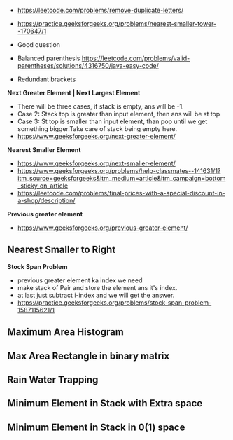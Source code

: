 - https://leetcode.com/problems/remove-duplicate-letters/
- https://practice.geeksforgeeks.org/problems/nearest-smaller-tower--170647/1
- Good question


- Balanced parenthesis
https://leetcode.com/problems/valid-parentheses/solutions/4316750/java-easy-code/

- Redundant brackets

**Next Greater Element | Next Largest Element**
- There will be three cases, if stack is empty, ans will be -1.
- Case 2: Stack top is greater than input element, then ans will be st top
- Case 3: St top is smaller than input element, than pop until we get something bigger.Take care of stack being empty here.
- https://www.geeksforgeeks.org/next-greater-element/
  
**Nearest Smaller Element**
- https://www.geeksforgeeks.org/next-smaller-element/
- https://www.geeksforgeeks.org/problems/help-classmates--141631/1?itm_source=geeksforgeeks&itm_medium=article&itm_campaign=bottom_sticky_on_article
- https://leetcode.com/problems/final-prices-with-a-special-discount-in-a-shop/description/

**Previous greater element**
- https://www.geeksforgeeks.org/previous-greater-element/
  
**Nearest Smaller to Right**
-
**Stock Span Problem**
- previous greater element ka index we need
- make stack of Pair and store the element ans it's index.
- at last just subtract i-index and we will get the answer.
- https://practice.geeksforgeeks.org/problems/stock-span-problem-1587115621/1
  
**Maximum Area Histogram**
-
**Max Area Rectangle in binary matrix**
-
**Rain Water Trapping**
-
**Minimum Element in Stack with Extra space**
-
**Minimum Element in Stack in 0(1) space**
-



